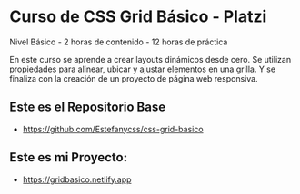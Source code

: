 # Curso de CSS Grid Básico - Platzi
Nivel Básico - 2 horas de contenido - 12 horas de práctica

En este curso se aprende a crear layouts dinámicos desde cero. Se utilizan propiedades para alinear, ubicar y ajustar elementos en una grilla. Y se finaliza con la creación de un proyecto de página web responsiva.

## Este es el Repositorio Base
- https://github.com/Estefanycss/css-grid-basico

## Este es mi Proyecto:
- https://gridbasico.netlify.app

